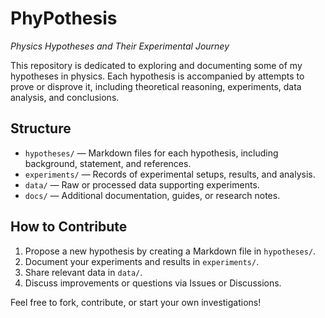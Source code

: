 # PhyPothesis

_Physics Hypotheses and Their Experimental Journey_

This repository is dedicated to exploring and documenting some of my hypotheses in physics. Each hypothesis is accompanied by attempts to prove or disprove it, including theoretical reasoning, experiments, data analysis, and conclusions.

## Structure

- `hypotheses/` — Markdown files for each hypothesis, including background, statement, and references.
- `experiments/` — Records of experimental setups, results, and analysis.
- `data/` — Raw or processed data supporting experiments.
- `docs/` — Additional documentation, guides, or research notes.

## How to Contribute

1. Propose a new hypothesis by creating a Markdown file in `hypotheses/`.
2. Document your experiments and results in `experiments/`.
3. Share relevant data in `data/`.
4. Discuss improvements or questions via Issues or Discussions.

Feel free to fork, contribute, or start your own investigations!